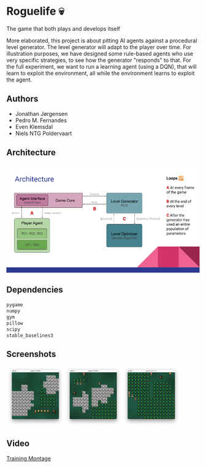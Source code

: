 # Roguelife 💀
The game that both plays and develops itself

More elaborated, this project is about pitting AI agents against a procedural level generator. The level generator will adapt to the player over time. For illustration purposes, we have designed some rule-based agents who use very specific strategies, to see how the generator "responds" to that. For the full experiment, we want to run a learning agent (using a DQN), that will learn to exploit the environment, all while the environment learns to exploit the agent.

## Authors
- Jonathan Jørgensen
- Pedro M. Fernandes
- Even Klemsdal 
- Niels NTG Poldervaart

## Architecture
![Architecture](doc/arch.png)
## Dependencies
```
pygame
numpy
gym
pillow
scipy
stable_baselines3
```
## Screenshots
<img src="./doc/screenshot1.png" width=30%/><img src="./doc/screenshot2.png" width=30%/><img src="./doc/screenshot3.png" width=30%/>

## Video
[Training Montage](https://drive.google.com/file/d/1-C4bBehG-3zYwyCrGEYSs35uZPIEWhg0/view)

